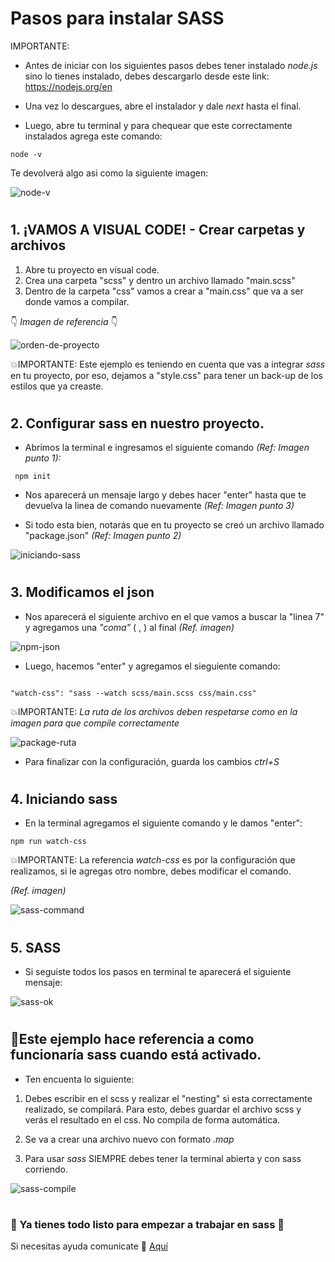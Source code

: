 # Pasos para instalar SASS
IMPORTANTE: 
- Antes de iniciar con los siguientes pasos debes tener instalado *node.js* sino lo tienes instalado, debes descargarlo desde este link:
https://nodejs.org/en

- Una vez lo descargues, abre el instalador y dale *next* hasta el final.
- Luego, abre tu terminal y para chequear que este correctamente instalados agrega este comando:
```
node -v
```
Te devolverá algo asi como la siguiente imagen:

![node-v](asset/cmd-version.jpg)
#

## 1. ¡VAMOS A VISUAL CODE! - Crear carpetas y archivos

1. Abre tu proyecto en visual code.
2. Crea una carpeta "scss" y dentro un archivo llamado "main.scss"
3. Dentro de la carpeta "css" vamos a crear a "main.css" que va a ser donde vamos a compilar.

👇 *Imagen de referencia* 👇

![orden-de-proyecto](asset/sass-proy-order.jpg)

💥IMPORTANTE: Este ejemplo es teniendo en cuenta que vas a integrar *sass* en tu proyecto, por eso, dejamos a "style.css" para tener un back-up de los estilos que ya creaste.

#

## 2. Configurar sass en nuestro proyecto.

- Abrimos la terminal e ingresamos el siguiente comando *(Ref: Imagen punto 1):*
```
 npm init 
```
- Nos aparecerá un mensaje largo y debes hacer "enter" hasta que te devuelva la linea de comando nuevamente *(Ref: Imagen punto 3)*

- Si todo esta bien, notarás que en tu proyecto se creó un archivo llamado "package.json" *(Ref: Imagen punto 2)*

![iniciando-sass](asset/sass-init.jpg)

#

## 3. Modificamos el json
- Nos aparecerá el siguiente archivo en el que vamos a buscar la "linea 7" y agregamos una *"coma"* ( , ) al final *(Ref. imagen)*

![npm-json](asset/npm-json.jpg)


- Luego, hacemos "enter" y agregamos el sieguiente comando:
```

"watch-css": "sass --watch scss/main.scss css/main.css"

```

💥IMPORTANTE: *La ruta de los archivos deben respetarse como en la imagen para que compile correctamente*

![package-ruta](asset/sass-json.jpg)

- Para finalizar con la configuración, guarda los cambios *ctrl+S*

#

## 4. Iniciando sass
 - En la terminal agregamos el siguiente comando y le damos "enter":
 ```
npm run watch-css
 ```
💥IMPORTANTE: La referencia *watch-css* es por la configuración que realizamos, si le agregas otro nombre, debes modificar el comando. 

 *(Ref. imagen)*

 ![sass-command](asset/sass-watch-command.jpg)


#

 ## 5. SASS 
- Si seguiste todos los pasos en terminal te aparecerá el siguiente mensaje:

 ![sass-ok](asset/sass-ok.jpg)

#

 ## 📌Este ejemplo hace referencia a como funcionaría sass cuando está activado.
- Ten encuenta lo siguiente:
1. Debes escribir en el scss y realizar el "nesting" si esta correctamente realizado, se compilará. Para esto, debes guardar el archivo scss y verás el resultado en el css. No compila de forma automática.

2. Se va a crear una archivo nuevo con formato *.map*

3. Para usar *sass* SIEMPRE debes tener la terminal abierta y con sass corriendo.

 ![sass-compile](asset/sass-compile.jpg)


#
#

### 🎁 Ya tienes todo listo para empezar a trabajar en sass 💪 


Si necesitas ayuda comunicate 💌 [Aquí](https://wa.me/message/B55B7TNR2AWEO1)
 
